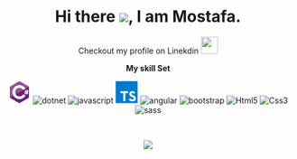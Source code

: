 <h1 align="center"> Hi there <img src="https://c.tenor.com/Wx9IEmZZXSoAAAAi/hi.gif" width="40px"/>, I am Mostafa. </h1>

<p align="center">
<span> Checkout my profile on Linekdin </span>
 <a href="https://www.linkedin.com/in/mostafa-kazemi/" target="_blank">
  <img src="https://img.icons8.com/fluent/48/000000/linkedin.png" width="30px" height="30px"/>
 </a>
</p>

<p align="center"> 
 <strong>
  My skill Set
  </strong>
</p>

<p align="center"> 
  <img src="https://raw.githubusercontent.com/devicons/devicon/master/icons/csharp/csharp-original.svg" alt="csharp" width="40" height="40" />
  <img src="https://s6.uupload.ir/files/pngegg_gcx2.png" alt="dotnet" width="40" height="40" />
  <img src="https://cdn4.iconfinder.com/data/icons/logos-and-brands/512/187_Js_logo_logos-256.png" alt="javascript" width="40" height="40" />
  <img src="https://raw.githubusercontent.com/devicons/devicon/master/icons/typescript/typescript-original.svg" alt="typescript" width="40" height="40" />
  <img src="https://cdn3.iconfinder.com/data/icons/logos-and-brands-adobe/512/21_Angular-256.png" alt="angular" width="40" height="40" />
  <img src="https://img.icons8.com/color/48/000000/bootstrap.png" alt="bootstrap" width="42" height="42"/>
  <img src="https://cdn1.iconfinder.com/data/icons/logotypes/32/badge-html-5-256.png" alt="Html5" width="40" height="40"/>
  <img src="https://cdn1.iconfinder.com/data/icons/logotypes/32/badge-css-3-512.png" alt="Css3" width="40" height="40"/>
 <img src="https://cdn4.iconfinder.com/data/icons/logos-and-brands/512/288_Sass_logo-256.png" alt="sass" width="40" height="40"/>
 </p>
 
</br>

<p align="center">
 <a href="#" alt="Mostafa Kazemi's github stats">
  <img src="https://github-readme-stats.vercel.app/api?username=mossykazemi&theme=dark&show_icons=true" />
 </a>
</p>
